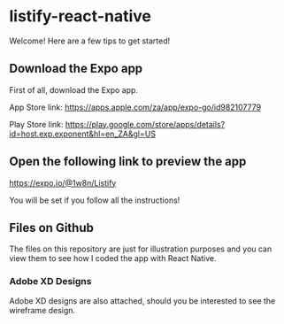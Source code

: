 # listify-react-native
Welcome!
Here are a few tips to get started!

## Download the Expo app
First of all, download the Expo app.

App Store link: https://apps.apple.com/za/app/expo-go/id982107779

Play Store link: https://play.google.com/store/apps/details?id=host.exp.exponent&hl=en_ZA&gl=US

## Open the following link to preview the app
https://expo.io/@1w8n/Listify

You will be set if you follow all the instructions!

## Files on Github
The files on this repository are just for illustration purposes and you can view them to see how I coded the app with React Native.

### Adobe XD Designs
Adobe XD designs are also attached, should you be interested to see the wireframe design.
